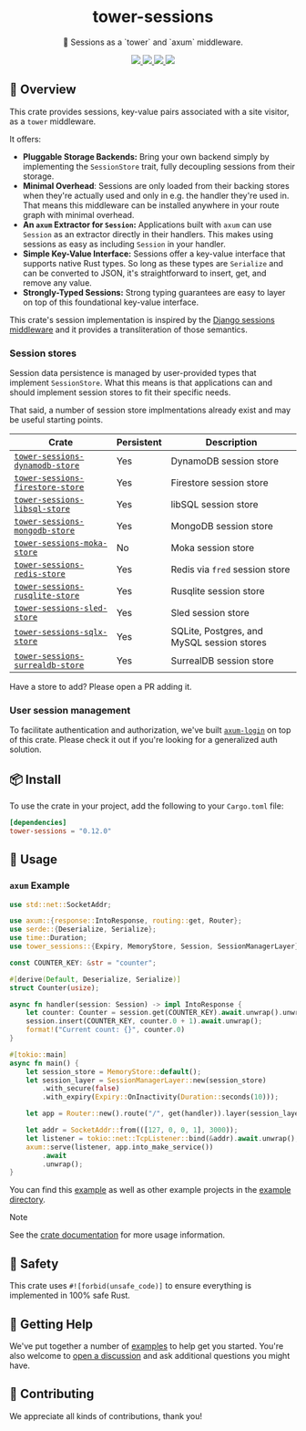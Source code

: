 <h1 align="center">
    tower-sessions
</h1>

<p align="center">
    🥠 Sessions as a `tower` and `axum` middleware.
</p>

<div align="center">
    <a href="https://crates.io/crates/tower-sessions">
        <img src="https://img.shields.io/crates/v/tower-sessions.svg" />
    </a>
    <a href="https://docs.rs/tower-sessions">
        <img src="https://docs.rs/tower-sessions/badge.svg" />
    </a>
    <a href="https://github.com/maxcountryman/tower-sessions/actions/workflows/rust.yml">
        <img src="https://github.com/maxcountryman/tower-sessions/actions/workflows/rust.yml/badge.svg" />
    </a>
    <a href="https://codecov.io/gh/maxcountryman/tower-sessions" > 
        <img src="https://codecov.io/gh/maxcountryman/tower-sessions/graph/badge.svg?token=74POF0TJDN"/> 
    </a>
</div>

## 🎨 Overview

This crate provides sessions, key-value pairs associated with a site
visitor, as a `tower` middleware.

It offers:

- **Pluggable Storage Backends:** Bring your own backend simply by
  implementing the `SessionStore` trait, fully decoupling sessions from their
  storage.
- **Minimal Overhead**: Sessions are only loaded from their backing stores
  when they're actually used and only in e.g. the handler they're used in.
  That means this middleware can be installed anywhere in your route
  graph with minimal overhead.
- **An `axum` Extractor for `Session`:** Applications built with `axum`
  can use `Session` as an extractor directly in their handlers. This makes
  using sessions as easy as including `Session` in your handler.
- **Simple Key-Value Interface:** Sessions offer a key-value interface that
  supports native Rust types. So long as these types are `Serialize` and can
  be converted to JSON, it's straightforward to insert, get, and remove any
  value.
- **Strongly-Typed Sessions:** Strong typing guarantees are easy to layer on
  top of this foundational key-value interface.

This crate's session implementation is inspired by the [Django sessions middleware](https://docs.djangoproject.com/en/4.2/topics/http/sessions) and it provides a transliteration of those semantics.

### Session stores

Session data persistence is managed by user-provided types that implement
`SessionStore`. What this means is that applications can and should
implement session stores to fit their specific needs.

That said, a number of session store implmentations already exist and may be
useful starting points.

| Crate                                                                                                            | Persistent | Description                                |
| ---------------------------------------------------------------------------------------------------------------- | ---------- | ------------------------------------------ |
| [`tower-sessions-dynamodb-store`](https://github.com/necrobious/tower-sessions-dynamodb-store)                   | Yes        | DynamoDB session store                     |
| [`tower-sessions-firestore-store`](https://github.com/AtTheTavern/tower-sessions-firestore-store)                | Yes        | Firestore session store                    |
| [`tower-sessions-libsql-store`](https://github.com/daybowbow-dev/tower-sessions-libsql-store)                    | Yes        | libSQL session store                       |
| [`tower-sessions-mongodb-store`](https://github.com/maxcountryman/tower-sessions-stores/tree/main/mongodb-store) | Yes        | MongoDB session store                      |
| [`tower-sessions-moka-store`](https://github.com/maxcountryman/tower-sessions-stores/tree/main/moka-store)       | No         | Moka session store                         |
| [`tower-sessions-redis-store`](https://github.com/maxcountryman/tower-sessions-stores/tree/main/redis-store)     | Yes        | Redis via `fred` session store             |
| [`tower-sessions-rusqlite-store`](https://github.com/patte/tower-sessions-rusqlite-store)                        | Yes        | Rusqlite session store                     |
| [`tower-sessions-sled-store`](https://github.com/Zatzou/tower-sessions-sled-store)                               | Yes        | Sled session store                         |
| [`tower-sessions-sqlx-store`](https://github.com/maxcountryman/tower-sessions-stores/tree/main/sqlx-store)       | Yes        | SQLite, Postgres, and MySQL session stores |
| [`tower-sessions-surrealdb-store`](https://github.com/rynoV/tower-sessions-surrealdb-store)                      | Yes        | SurrealDB session store                    |

Have a store to add? Please open a PR adding it.

### User session management

To facilitate authentication and authorization, we've built [`axum-login`](https://github.com/maxcountryman/axum-login) on top of this crate. Please check it out if you're looking for a generalized auth solution.

## 📦 Install

To use the crate in your project, add the following to your `Cargo.toml` file:

```toml
[dependencies]
tower-sessions = "0.12.0"
```

## 🤸 Usage

### `axum` Example

```rust
use std::net::SocketAddr;

use axum::{response::IntoResponse, routing::get, Router};
use serde::{Deserialize, Serialize};
use time::Duration;
use tower_sessions::{Expiry, MemoryStore, Session, SessionManagerLayer};

const COUNTER_KEY: &str = "counter";

#[derive(Default, Deserialize, Serialize)]
struct Counter(usize);

async fn handler(session: Session) -> impl IntoResponse {
    let counter: Counter = session.get(COUNTER_KEY).await.unwrap().unwrap_or_default();
    session.insert(COUNTER_KEY, counter.0 + 1).await.unwrap();
    format!("Current count: {}", counter.0)
}

#[tokio::main]
async fn main() {
    let session_store = MemoryStore::default();
    let session_layer = SessionManagerLayer::new(session_store)
        .with_secure(false)
        .with_expiry(Expiry::OnInactivity(Duration::seconds(10)));

    let app = Router::new().route("/", get(handler)).layer(session_layer);

    let addr = SocketAddr::from(([127, 0, 0, 1], 3000));
    let listener = tokio::net::TcpListener::bind(&addr).await.unwrap();
    axum::serve(listener, app.into_make_service())
        .await
        .unwrap();
}
```

You can find this [example][counter-example] as well as other example projects in the [example directory][examples].

> [!NOTE]
> See the [crate documentation][docs] for more usage information.

## 🦺 Safety

This crate uses `#![forbid(unsafe_code)]` to ensure everything is implemented in 100% safe Rust.

## 🛟 Getting Help

We've put together a number of [examples][examples] to help get you started. You're also welcome to [open a discussion](https://github.com/maxcountryman/tower-sessions/discussions/new?category=q-a) and ask additional questions you might have.

## 👯 Contributing

We appreciate all kinds of contributions, thank you!

[counter-example]: https://github.com/maxcountryman/tower-sessions/tree/main/examples/counter.rs
[examples]: https://github.com/maxcountryman/tower-sessions/tree/main/examples
[docs]: https://docs.rs/tower-sessions

